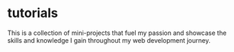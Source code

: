 # tutorials

This is a collection of mini-projects that fuel my passion and showcase the skills and knowledge I gain throughout my web development journey.
